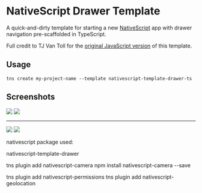 # NativeScript Drawer Template

A quick-and-dirty template for starting a new [NativeScript](https://www.nativescript.org/) app with drawer navigation pre-scaffolded in TypeScript.

Full credit to TJ Van Toll for the [original JavaScript version](https://github.com/tjvantoll/nativescript-template-drawer) of this template.

## Usage

`tns create my-project-name --template nativescript-template-drawer-ts`

## Screenshots

![](http://i.imgur.com/i5Qm4Xh.png)
![](http://i.imgur.com/sneoZhC.png)

---

![](http://i.imgur.com/ktJtT0y.png)
![](http://i.imgur.com/6Kha8WY.png)








nativescript package used:

nativescript-template-drawer

tns plugin add nativescript-camera npm install nativescript-camera --save

tns plugin add nativescript-permissions tns plugin add nativescript-geolocation